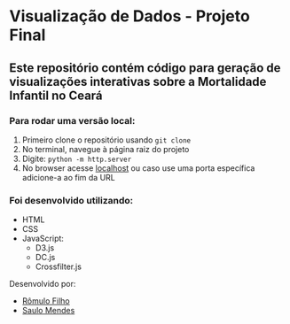 # Visualização de Dados - Projeto Final

## Este repositório contém código para geração de visualizações interativas sobre a __Mortalidade Infantil no Ceará__

### Para rodar uma versão local:
1. Primeiro clone o repositório usando `git clone` 
2. No terminal, navegue à página raiz do projeto
3. Digite: `python -m http.server`
4. No browser acesse [localhost](localhost:8000) ou caso use uma porta específica adicione-a ao fim da URL

### Foi desenvolvido utilizando:
- HTML
- CSS
- JavaScript:
    - D3.js
    - DC.js
    - Crossfilter.js


Desenvolvido por:

- [Rômulo Filho](github.com/romulofff)
- [Saulo Mendes](http://github.com/saulomm)
